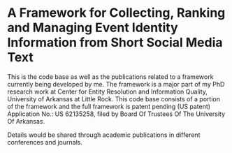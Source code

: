 # A Framework for Collecting, Ranking and Managing Event Identity Information from Short Social Media Text

This is the code base as well as the publications related to a framework currently being developed by me. The framework is a major part of my PhD research work at Center for Entity Resolution and Information Quality, University of Arkansas at Little Rock. This code base consists of a portion of the framework and the full framework is patent pending (US patent) Application No.: US 62135258, filed by Board Of Trustees Of The University Of Arkansas.

Details would be shared through academic publications in different conferences and journals.

